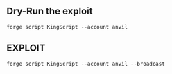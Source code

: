 ## Dry-Run the exploit

```
forge script KingScript --account anvil
```

## EXPLOIT

```
forge script KingScript --account anvil --broadcast
```